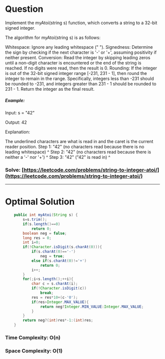 # Question

Implement the myAtoi(string s) function, which converts a string to a 32-bit signed integer.

The algorithm for myAtoi(string s) is as follows:

Whitespace: Ignore any leading whitespace (" ").
Signedness: Determine the sign by checking if the next character is '-' or '+', assuming positivity if neither present.
Conversion: Read the integer by skipping leading zeros until a non-digit character is encountered or the end of the string is reached. If no digits were read, then the result is 0.
Rounding: If the integer is out of the 32-bit signed integer range [-231, 231 - 1], then round the integer to remain in the range. Specifically, integers less than -231 should be rounded to -231, and integers greater than 231 - 1 should be rounded to 231 - 1.
Return the integer as the final result.



##### Example:

Input: s = "42"

Output: 42

Explanation:

The underlined characters are what is read in and the caret is the current reader position.
Step 1: "42" (no characters read because there is no leading whitespace)
         ^
Step 2: "42" (no characters read because there is neither a '-' nor '+')
         ^
Step 3: "42" ("42" is read in)
           ^



### Solve: [https://leetcode.com/problems/string-to-integer-atoi/](https://leetcode.com/problems/string-to-integer-atoi/)

***

# Optimal Solution
        

``` java
    public int myAtoi(String s) {
        s=s.trim();
        if(s.length()==0)
            return 0;
        boolean neg = false;
        long res = 0;
        int i=0;
        if(!Character.isDigit(s.charAt(0))){
            if(s.charAt(0)=='-')
                neg = true;
            else if(s.charAt(0)!='+')
                return 0;
            i++;
        }
        for(;i<s.length();++i){
            char c = s.charAt(i);
            if(!Character.isDigit(c))
                break;
            res = res*10+(c-'0');
            if(res>Integer.MAX_VALUE){
                return neg?Integer.MIN_VALUE:Integer.MAX_VALUE;
            }
        }
        return neg?(int)res*-1:(int)res;
    }
```

### Time Complexity: O(n)
### Space Complexity: O(1)